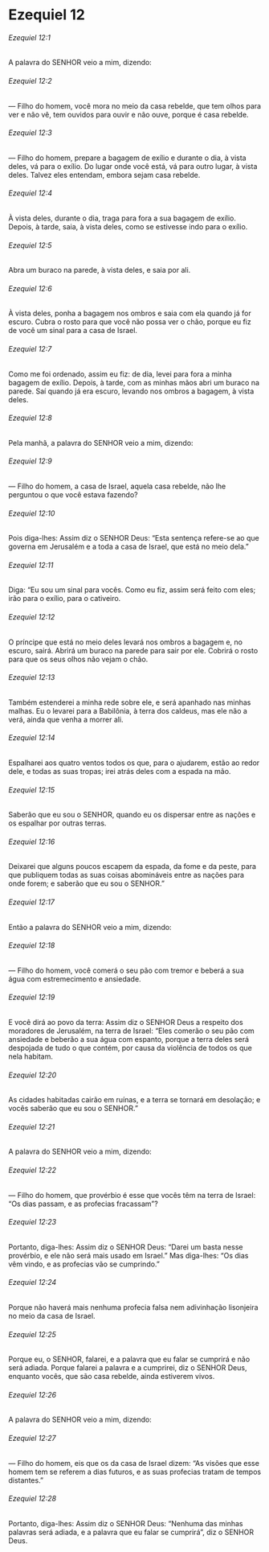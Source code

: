 # Ezequiel 12

###### Ezequiel 12:1

A palavra do SENHOR veio a mim, dizendo:

###### Ezequiel 12:2

— Filho do homem, você mora no meio da casa rebelde, que tem olhos para ver e não vê, tem ouvidos para ouvir e não ouve, porque é casa rebelde.

###### Ezequiel 12:3

— Filho do homem, prepare a bagagem de exílio e durante o dia, à vista deles, vá para o exílio. Do lugar onde você está, vá para outro lugar, à vista deles. Talvez eles entendam, embora sejam casa rebelde.

###### Ezequiel 12:4

À vista deles, durante o dia, traga para fora a sua bagagem de exílio. Depois, à tarde, saia, à vista deles, como se estivesse indo para o exílio.

###### Ezequiel 12:5

Abra um buraco na parede, à vista deles, e saia por ali.

###### Ezequiel 12:6

À vista deles, ponha a bagagem nos ombros e saia com ela quando já for escuro. Cubra o rosto para que você não possa ver o chão, porque eu fiz de você um sinal para a casa de Israel.

###### Ezequiel 12:7

Como me foi ordenado, assim eu fiz: de dia, levei para fora a minha bagagem de exílio. Depois, à tarde, com as minhas mãos abri um buraco na parede. Saí quando já era escuro, levando nos ombros a bagagem, à vista deles.

###### Ezequiel 12:8

Pela manhã, a palavra do SENHOR veio a mim, dizendo:

###### Ezequiel 12:9

— Filho do homem, a casa de Israel, aquela casa rebelde, não lhe perguntou o que você estava fazendo?

###### Ezequiel 12:10

Pois diga-lhes: Assim diz o SENHOR Deus: “Esta sentença refere-se ao que governa em Jerusalém e a toda a casa de Israel, que está no meio dela.”

###### Ezequiel 12:11

Diga: “Eu sou um sinal para vocês. Como eu fiz, assim será feito com eles; irão para o exílio, para o cativeiro.

###### Ezequiel 12:12

O príncipe que está no meio deles levará nos ombros a bagagem e, no escuro, sairá. Abrirá um buraco na parede para sair por ele. Cobrirá o rosto para que os seus olhos não vejam o chão.

###### Ezequiel 12:13

Também estenderei a minha rede sobre ele, e será apanhado nas minhas malhas. Eu o levarei para a Babilônia, à terra dos caldeus, mas ele não a verá, ainda que venha a morrer ali.

###### Ezequiel 12:14

Espalharei aos quatro ventos todos os que, para o ajudarem, estão ao redor dele, e todas as suas tropas; irei atrás deles com a espada na mão.

###### Ezequiel 12:15

Saberão que eu sou o SENHOR, quando eu os dispersar entre as nações e os espalhar por outras terras.

###### Ezequiel 12:16

Deixarei que alguns poucos escapem da espada, da fome e da peste, para que publiquem todas as suas coisas abomináveis entre as nações para onde forem; e saberão que eu sou o SENHOR.”

###### Ezequiel 12:17

Então a palavra do SENHOR veio a mim, dizendo:

###### Ezequiel 12:18

— Filho do homem, você comerá o seu pão com tremor e beberá a sua água com estremecimento e ansiedade.

###### Ezequiel 12:19

E você dirá ao povo da terra: Assim diz o SENHOR Deus a respeito dos moradores de Jerusalém, na terra de Israel: “Eles comerão o seu pão com ansiedade e beberão a sua água com espanto, porque a terra deles será despojada de tudo o que contém, por causa da violência de todos os que nela habitam.

###### Ezequiel 12:20

As cidades habitadas cairão em ruínas, e a terra se tornará em desolação; e vocês saberão que eu sou o SENHOR.”

###### Ezequiel 12:21

A palavra do SENHOR veio a mim, dizendo:

###### Ezequiel 12:22

— Filho do homem, que provérbio é esse que vocês têm na terra de Israel: “Os dias passam, e as profecias fracassam”?

###### Ezequiel 12:23

Portanto, diga-lhes: Assim diz o SENHOR Deus: “Darei um basta nesse provérbio, e ele não será mais usado em Israel.” Mas diga-lhes: “Os dias vêm vindo, e as profecias vão se cumprindo.”

###### Ezequiel 12:24

Porque não haverá mais nenhuma profecia falsa nem adivinhação lisonjeira no meio da casa de Israel.

###### Ezequiel 12:25

Porque eu, o SENHOR, falarei, e a palavra que eu falar se cumprirá e não será adiada. Porque falarei a palavra e a cumprirei, diz o SENHOR Deus, enquanto vocês, que são casa rebelde, ainda estiverem vivos.

###### Ezequiel 12:26

A palavra do SENHOR veio a mim, dizendo:

###### Ezequiel 12:27

— Filho do homem, eis que os da casa de Israel dizem: “As visões que esse homem tem se referem a dias futuros, e as suas profecias tratam de tempos distantes.”

###### Ezequiel 12:28

Portanto, diga-lhes: Assim diz o SENHOR Deus: “Nenhuma das minhas palavras será adiada, e a palavra que eu falar se cumprirá”, diz o SENHOR Deus.

